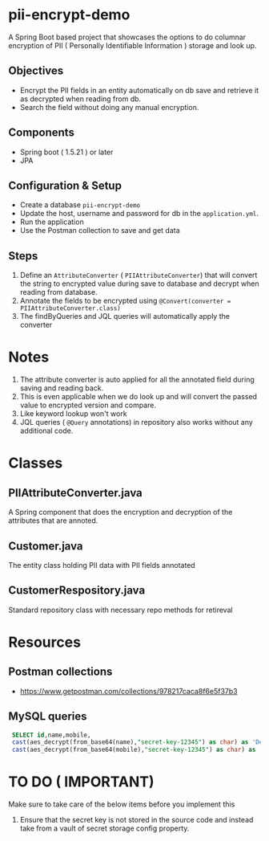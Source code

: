 # pii-encrypt-demo
A Spring Boot based project that showcases the options to do columnar encryption of PII ( Personally Identifiable Information ) storage and look up. 

## Objectives
- Encrypt the PII fields in an entity automatically on db save and retrieve it as decrypted when reading from db. 
- Search the field without doing any manual encryption. 

## Components
- Spring boot ( 1.5.21 ) or later
- JPA 

## Configuration & Setup
- Create a database `pii-encrypt-demo`
- Update the host, username and password for db in the `application.yml`.
- Run the application
- Use the Postman collection to save and get data 

## Steps
1. Define an `AttributeConverter` ( `PIIAttributeConverter`) that will convert the string to encrypted value during save to database and decrypt when reading from database.
2. Annotate the fields to be encrypted using `@Convert(converter = PIIAttributeConverter.class)`
3. The findByQueries and JQL queries will automatically apply the converter

# Notes
1. The attribute converter is auto applied for all the annotated field during saving and reading back. 
2. This is even applicable when we do look up and will convert the passed value to encrypted version and compare. 
3. Like keyword lookup won't work 
4. JQL queries ( `@Query` annotations) in repository also works without any additional code. 


# Classes
## PIIAttributeConverter.java
A Spring component that does the encryption and decryption of the attributes that are annoted. 
## Customer.java
The entity class holding PII data with PII fields annotated
## CustomerRespository.java
Standard repository class with necessary repo methods for retireval

# Resources
## Postman collections
- https://www.getpostman.com/collections/978217caca8f6e5f37b3
## MySQL queries 
```SQL 
 SELECT id,name,mobile,
 cast(aes_decrypt(from_base64(name),"secret-key-12345") as char) as 'Decrypted Name',
 cast(aes_decrypt(from_base64(mobile),"secret-key-12345") as char) as 'Decrypted Mobile' FROM `pii-encrypt-demo`.CUSTOMERS;
```
# TO DO ( IMPORTANT)
Make sure to take care of the below items before you implement this
1. Ensure that the secret key is not stored in the source code and instead take from a vault of secret storage config property. 